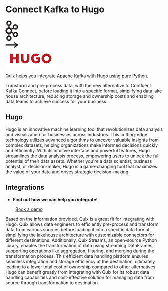 # Connect Kafka to Hugo

<div class="connect-images cards blog-grid-card" markdown>
<div>
<img src="../images/kafka_logo.png" width="40px" />
</div>
<div>
<img src="../images/arrow.svg" width="40px" />
</div>
<div>
<img src="./images/hugo_1.jpg" />
</div>
</div>

Quix helps you integrate Apache Kafka with Hugo using pure Python.

Transform and pre-process data, with the new alternative to Confluent Kafka Connect, before loading it into a specific format, simplifying data lake house architecture, reducing storage and ownership costs and enabling data teams to achieve success for your business.

## Hugo

Hugo is an innovative machine learning tool that revolutionizes data analysis and visualization for businesses across industries. This cutting-edge technology utilizes advanced algorithms to uncover valuable insights from complex datasets, helping organizations make informed decisions quickly and efficiently. With its intuitive interface and powerful features, Hugo streamlines the data analysis process, empowering users to unlock the full potential of their data assets. Whether you're a data scientist, business analyst, or decision-maker, Hugo is a game-changing tool that maximizes the value of your data and drives strategic decision-making.

## Integrations

<div class="grid cards" markdown>

- __Find out how we can help you integrate!__

    <a class="md-button md-button--primary" href="https://quix.io/book-a-demo" target="_blank" style="margin:.5rem;">Book a demo</a>

</div>


Based on the information provided, Quix is a great fit for integrating with Hugo. Quix allows data engineers to efficiently pre-process and transform data from various sources before loading it into a specific data format, simplifying the lakehouse architecture with customizable connectors for different destinations. Additionally, Quix Streams, an open-source Python library, enables the transformation of data using streaming DataFrames, supporting operations like aggregation, filtering, and merging during the transformation process. This efficient data handling platform ensures seamless integration and storage efficiency at the destination, ultimately leading to a lower total cost of ownership compared to other alternatives. Hugo can benefit greatly from integrating with Quix for its robust data handling capabilities and cost-effective solution for managing data from source through transformation to destination.

